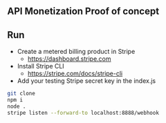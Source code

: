 ## API Monetization Proof of concept

## Run

- Create a metered billing product in Stripe
  - https://dashboard.stripe.com
- Install Stripe CLI
  - https://stripe.com/docs/stripe-cli
- Add your testing Stripe secret key in the index.js

```bash
git clone 
npm i
node .
stripe listen --forward-to localhost:8888/webhook
```
